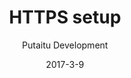 ---
title: 'HTTPS setup'
description: 'A quick guide on setting up HTTPS with HashBrown'
sections:
    -
        template: richTextSection
        text: "<h2 id=\"the-config-file\">The config file</h2>\n<p>All you have to do to start using HTTPS is fill out the details in the config file located at:</p>\n<pre><code>/config/ssl.cfg\n</code></pre><p>The format of this file is as follows:</p>\n<pre><code>{\n    // The email responsible for this certificate, e.g. you@example.com\n    &quot;email&quot;: &quot;&quot;,      \n\n    // The domain name for this server, e.g. hashbrown.example.com\n    &quot;domain&quot;: &quot;&quot;,               \n}\n</code></pre><h2 id=\"you-re-done-\">You&#39;re done!</h2>\n<p>Yep, that&#39;s literally it. HashBrown uses an implementation of <a href=\"https://letsencrypt.org/\">letsencrypt</a>, which makes HTTPS a breeze for everyone.</p>\n"
meta:
    id: a6f7583f30ca79f25daed414a73efbc749bcc0eb
    parentId: bf70856caed6633b734d5b0e7b61a651305571f1
    language: en
date: '2017-3-9'
author: 'Putaitu Development'
permalink: /guides/https-setup/
layout: sectionPage
---
